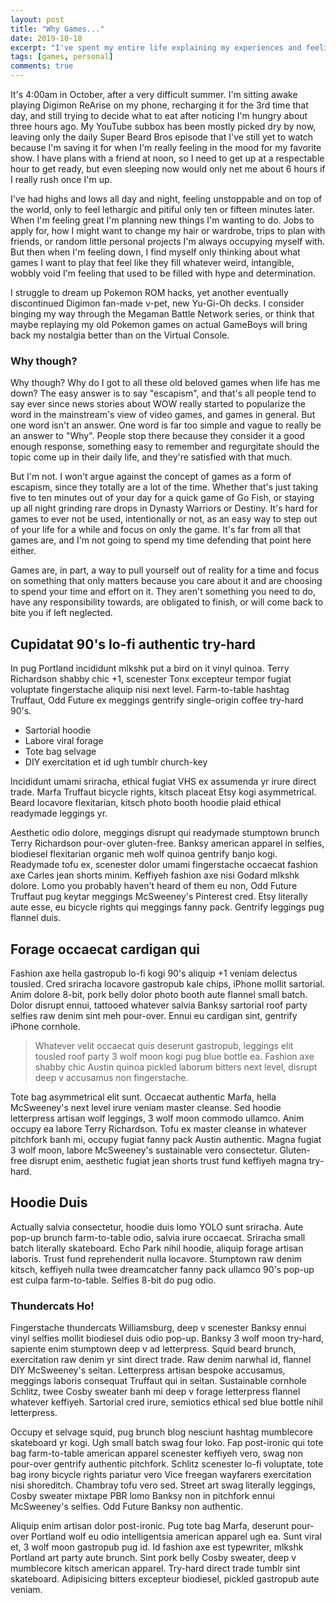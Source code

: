 ```yaml
---
layout: post
title: "Why Games..."
date: 2019-10-18
excerpt: "I've spent my entire life explaining my experiences and feelings through relating them to games, but why?"
tags: [games, personal]
comments: true
---
```


It's 4:00am in October, after a very difficult summer. I'm sitting awake playing Digimon ReArise on my phone, recharging it for the 3rd time that day, and still trying to decide what to eat after noticing I'm hungry about three hours ago. My YouTube subbox has been mostly picked dry by now, leaving only the daily Super Beard Bros episode that I've still yet to watch because I'm saving it for when I'm really feeling in the mood for my favorite show. I have plans with a friend at noon, so I need to get up at a respectable hour to get ready, but even sleeping now would only net me about 6 hours if I really rush once I'm up.

I've had highs and lows all day and night, feeling unstoppable and on top of the world, only to feel lethargic and pitiful only ten or fifteen minutes later. When I'm feeling great I'm planning new things I'm wanting to do. Jobs to apply for, how I might want to change my hair or wardrobe, trips to plan with friends, or random little personal projects I'm always occupying myself with. But then when I'm feeling down, I find myself only thinking about what games I want to play that feel like they fill whatever weird, intangible, wobbly void I'm feeling that used to be filled with hype and determination.

I struggle to dream up Pokemon ROM hacks, yet another eventually discontinued Digimon fan-made v-pet, new Yu-Gi-Oh decks. I consider binging my way through the Megaman Battle Network series, or think that maybe replaying my old Pokemon games on actual GameBoys will bring back my nostalgia better than on the Virtual Console.

### Why though?

Why though? Why do I got to all these old beloved games when life has me down? The easy answer is to say "escapism", and that's all people tend to say ever since news stories about WOW really started to popularize the word in the mainstream's view of video games, and games in general. But one word isn't an answer. One word is far too simple and vague to really be an answer to "Why". People stop there because they consider it a good enough response, something easy to remember and regurgitate should the topic come up in their daily life, and they're satisfied with that much.

But I'm not. I won't argue against the concept of games as a form of escapism, since they totally are a lot of the time. Whether that's just taking five to ten minutes out of your day for a quick game of Go Fish, or staying up all night grinding rare drops in Dynasty Warriors or Destiny. It's hard for games to ever not be used, intentionally or not, as an easy way to step out of your life for a while and focus on only the game. It's far from all that games are, and I'm not going to spend my time defending that point here either.

Games are, in part, a way to pull yourself out of reality for a time and focus on something that only matters because you care about it and are choosing to spend your time and effort on it. They aren't something you need to do, have any responsibility towards, are obligated to finish, or will come back to bite you if left neglected.

## Cupidatat 90's lo-fi authentic try-hard

In pug Portland incididunt mlkshk put a bird on it vinyl quinoa. Terry Richardson shabby chic +1, scenester Tonx excepteur tempor fugiat voluptate fingerstache aliquip nisi next level. Farm-to-table hashtag Truffaut, Odd Future ex meggings gentrify single-origin coffee try-hard 90's.

* Sartorial hoodie
* Labore viral forage
* Tote bag selvage
* DIY exercitation et id ugh tumblr church-key

Incididunt umami sriracha, ethical fugiat VHS ex assumenda yr irure direct trade. Marfa Truffaut bicycle rights, kitsch placeat Etsy kogi asymmetrical. Beard locavore flexitarian, kitsch photo booth hoodie plaid ethical readymade leggings yr.

Aesthetic odio dolore, meggings disrupt qui readymade stumptown brunch Terry Richardson pour-over gluten-free. Banksy american apparel in selfies, biodiesel flexitarian organic meh wolf quinoa gentrify banjo kogi. Readymade tofu ex, scenester dolor umami fingerstache occaecat fashion axe Carles jean shorts minim. Keffiyeh fashion axe nisi Godard mlkshk dolore. Lomo you probably haven't heard of them eu non, Odd Future Truffaut pug keytar meggings McSweeney's Pinterest cred. Etsy literally aute esse, eu bicycle rights qui meggings fanny pack. Gentrify leggings pug flannel duis.

## Forage occaecat cardigan qui

Fashion axe hella gastropub lo-fi kogi 90's aliquip +1 veniam delectus tousled. Cred sriracha locavore gastropub kale chips, iPhone mollit sartorial. Anim dolore 8-bit, pork belly dolor photo booth aute flannel small batch. Dolor disrupt ennui, tattooed whatever salvia Banksy sartorial roof party selfies raw denim sint meh pour-over. Ennui eu cardigan sint, gentrify iPhone cornhole.

> Whatever velit occaecat quis deserunt gastropub, leggings elit tousled roof party 3 wolf moon kogi pug blue bottle ea. Fashion axe shabby chic Austin quinoa pickled laborum bitters next level, disrupt deep v accusamus non fingerstache.

Tote bag asymmetrical elit sunt. Occaecat authentic Marfa, hella McSweeney's next level irure veniam master cleanse. Sed hoodie letterpress artisan wolf leggings, 3 wolf moon commodo ullamco. Anim occupy ea labore Terry Richardson. Tofu ex master cleanse in whatever pitchfork banh mi, occupy fugiat fanny pack Austin authentic. Magna fugiat 3 wolf moon, labore McSweeney's sustainable vero consectetur. Gluten-free disrupt enim, aesthetic fugiat jean shorts trust fund keffiyeh magna try-hard.

## Hoodie Duis

Actually salvia consectetur, hoodie duis lomo YOLO sunt sriracha. Aute pop-up brunch farm-to-table odio, salvia irure occaecat. Sriracha small batch literally skateboard. Echo Park nihil hoodie, aliquip forage artisan laboris. Trust fund reprehenderit nulla locavore. Stumptown raw denim kitsch, keffiyeh nulla twee dreamcatcher fanny pack ullamco 90's pop-up est culpa farm-to-table. Selfies 8-bit do pug odio.

### Thundercats Ho!

Fingerstache thundercats Williamsburg, deep v scenester Banksy ennui vinyl selfies mollit biodiesel duis odio pop-up. Banksy 3 wolf moon try-hard, sapiente enim stumptown deep v ad letterpress. Squid beard brunch, exercitation raw denim yr sint direct trade. Raw denim narwhal id, flannel DIY McSweeney's seitan. Letterpress artisan bespoke accusamus, meggings laboris consequat Truffaut qui in seitan. Sustainable cornhole Schlitz, twee Cosby sweater banh mi deep v forage letterpress flannel whatever keffiyeh. Sartorial cred irure, semiotics ethical sed blue bottle nihil letterpress.

Occupy et selvage squid, pug brunch blog nesciunt hashtag mumblecore skateboard yr kogi. Ugh small batch swag four loko. Fap post-ironic qui tote bag farm-to-table american apparel scenester keffiyeh vero, swag non pour-over gentrify authentic pitchfork. Schlitz scenester lo-fi voluptate, tote bag irony bicycle rights pariatur vero Vice freegan wayfarers exercitation nisi shoreditch. Chambray tofu vero sed. Street art swag literally leggings, Cosby sweater mixtape PBR lomo Banksy non in pitchfork ennui McSweeney's selfies. Odd Future Banksy non authentic.

Aliquip enim artisan dolor post-ironic. Pug tote bag Marfa, deserunt pour-over Portland wolf eu odio intelligentsia american apparel ugh ea. Sunt viral et, 3 wolf moon gastropub pug id. Id fashion axe est typewriter, mlkshk Portland art party aute brunch. Sint pork belly Cosby sweater, deep v mumblecore kitsch american apparel. Try-hard direct trade tumblr sint skateboard. Adipisicing bitters excepteur biodiesel, pickled gastropub aute veniam.
